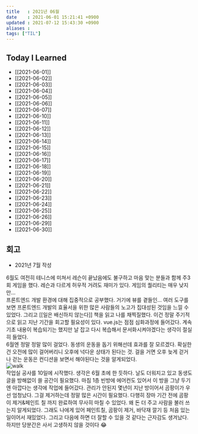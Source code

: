 ```yaml
---
title   : 2021년 06월
date    : 2021-06-01 15:21:41 +0900
updated : 2021-07-12 15:43:30 +0900
aliases : 
tags: ["TIL"]
---
```

## Today I Learned 
- [[2021-06-01]]
- [[2021-06-02]]
- [[2021-06-03]]
- [[2021-06-04]]
- [[2021-06-05]]
- [[2021-06-06]]
- [[2021-06-07]]
- [[2021-06-10]]
- [[2021-06-11]]
- [[2021-06-12]]
- [[2021-06-13]]
- [[2021-06-14]]
- [[2021-06-15]]
- [[2021-06-16]]
- [[2021-06-17]]
- [[2021-06-18]]
- [[2021-06-19]]
- [[2021-06-20]]
- [[2021-06-21]]
- [[2021-06-22]]
- [[2021-06-23]]
- [[2021-06-24]]
- [[2021-06-25]]
- [[2021-06-26]]
- [[2021-06-29]]
- [[2021-06-30]]

## 회고 
- 2021년 7월 작성 
	
6월도 여전히 테니스에 미쳐서 레슨이 끝났음에도 불구하고 마음 맞는 분들과 함께 주3회 게임을 했다. 레슨과 다르게 허우적 거려도 재미가 있다. 게임의 퀄리티는 매우 낮지만...  
프론트엔드 개발 환경에 대해 집중적으로 공부했다. 거기에 뷰를 곁들인... 여러 도구를 보면 프론트엔드 개발의 효율서을 위한 많은 사람들의 노고가 집대성된 것임을 느낄 수 있었다. 그리고 [[일은 배신하지 않는다]] 책을 읽고 나를 채찍질했다. 이건 정말 주기적으로 읽고 지난 기간을 회고할 필요성이 있다. 
vue.js는 점점 심화과정에 들어갔다. 계속 기초 내용이 복습되기는 했지만 날 잡고 다시 복습해서 문서화시켜야겠다는 생각이 절실히 들었다.  
6월엔 정말 정말 많이 걸었다. 동생의 운동을 돕기 위해선데 효과를 잘 모르겠다. 확실한 건 오전에 많이 걸어버리니 오후에 넉다운 상태가 된다는 것. 걸을 거면 오후 늦게 걷거나 걷는 운동은 컨디션을 보면서 해야된다는 것을 알게되었다.  
![walk](https://user-images.githubusercontent.com/6129764/125241833-ed093c80-e326-11eb-80bb-74925c175922.jpeg)  
작업실 공사를 10일에 시작했다. 생각은 6월 초에 한 듯하다. 날도 더워지고 있고 동생도 글을 방해없이 쓸 공간이 필요했다. 마침 1층 빈방에 에어컨도 있어서 이 방을 그냥 두기엔 아깝다는 생각에 작업에 들어갔다. 관리가 안된지 몇년이 지난 방이어서 곰팡이가 우선 엄청났다. 그걸 제거하는데 정말 많은 시간이 필요했다. 다행히 장마 기간 전에 곰팡이 제거&페인트 칠 까지 완료하여 무사히 마칠 수 있었다. 왜 돈 더 주고 사람을 불러 쓰는지 알게되었다. 그래도 나에게 있어 페인트칠, 곰팡이 제거, 바닥재 깔기 등 처음 있는 일이어서 재밌었다. 그리고 다음에 하면 더 잘할 수 있을 것 같다는 근자감도 생겨났다. 하지만 당분간은 사서 고생하지 않을 것이다 😂 
